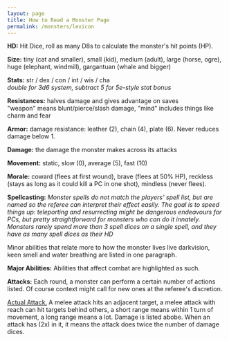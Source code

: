 ```yaml
---
layout: page
title: How to Read a Monster Page
permalink: /monsters/lexicon
---
```


**HD:** Hit Dice, roll as many D8s to calculate the monster's hit points (HP).

**Size:** tiny (cat and smaller), small (kid), medium (adult), large (horse, ogre), huge (elephant, windmill), gargantuan (whale and bigger)

**Stats:** str / dex / con / int / wis / cha <br>*double for 3d6 system, subtract 5 for 5e-style stat bonus*

**Resistances:** halves damage and gives advantage on saves <br>"weapon" means blunt/pierce/slash damage, "mind" includes things like charm and fear

**Armor:** damage resistance: leather (2), chain (4), plate (6). Never reduces damage below 1.

**Damage:** the damage the monster makes across its attacks

**Movement:** static, slow (0), average (5), fast (10)

**Morale:** coward (flees at first wound), brave (flees at 50% HP), reckless (stays as long as it could kill a PC in one shot), mindless (never flees).

**Spellcasting:** *Monster spells do not match the players' spell list, but are named so the referee can interpret their effect easily. The goal is to speed things up: teleporting and resurrecting might be dangerous endeavours for PCs, but pretty straightforward for monsters who can do it innately.
Monsters rarely spend more than 3 spell dices on a single spell, and they have as many spell dices as their HD* 

Minor abilities that relate more to how the monster lives live darkvision, keen smell and water breathing are listed in one paragraph.

**Major Abilities:** Abilities that affect combat are highlighted as such.

**Attacks:** Each round, a monster can perform a certain number of actions listed. Of course context might call for new ones at the referee's discretion.

<ins>Actual Attack.</ins> A melee attack hits an adjacent target, a melee attack with reach can hit targets behind others, a short range means within 1 turn of movement, a long range means a lot.
Damage is listed abobe. When an attack has (2x) in it, it means the attack does twice the number of damage dices.
